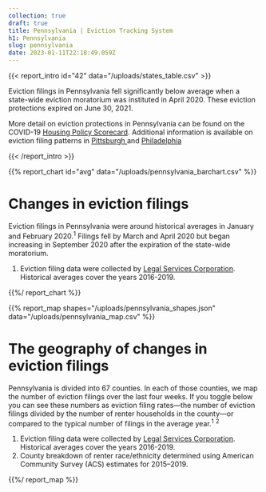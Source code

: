 ```yaml
---
collection: true
draft: true
title: Pennsylvania | Eviction Tracking System
h1: Pennsylvania
slug: pennsylvania
date: 2023-01-11T22:18:49.059Z
---
```

{{< report_intro id="42" data="/uploads/states_table.csv" >}}

Eviction filings in Pennsylvania fell significantly below average when a state-wide eviction moratorium was instituted in April 2020. These eviction protections expired on June 30, 2021.

More detail on eviction protections in Pennsylvania can be found on the COVID-19 [Housing Policy Scorecard](https://evictionlab.org/covid-policy-scorecard/pa/). Additional information is available on eviction filing patterns in [Pittsburgh ](https://evictionlab.org/eviction-tracking/pittsburgh-pa/)and [Philadelphia](https://evictionlab.org/eviction-tracking/philadelphia-pa/)

{{< /report_intro >}}


{{% report_chart id="avg" data="/uploads/pennsylvania_barchart.csv" %}}

# Changes in eviction filings

Eviction filings in Pennsylvania were around historical averages in January and February 2020.<sup>1</sup> Filings fell by March and April 2020 but began increasing in September 2020 after the expiration of the state-wide moratorium.

1. Eviction filing data were collected by [Legal Services Corporation](https://www.lsc.gov/). Historical averages cover the years 2016-2019.

{{%/ report_chart %}}



{{% report_map shapes="/uploads/pennsylvania_shapes.json" data="/uploads/pennsylvania_map.csv" %}}

# The geography of changes in eviction filings

Pennsylvania is divided into 67 counties. In each of those counties, we map the number of eviction filings over the last four weeks. If you toggle below you can see these numbers as eviction filing rates—the number of eviction filings divided by the number of renter households in the county—or compared to the typical number of filings in the average year.<sup>1</sup> <sup>2</sup>

1. Eviction filing data were collected by [Legal Services Corporation](https://www.lsc.gov/). Historical averages cover the years 2016-2019.
2. County breakdown of renter race/ethnicity determined using American Community Survey (ACS) estimates for 2015–2019.

{{%/ report_map %}}
